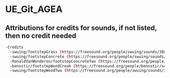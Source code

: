 # UE_Git_AGEA

## Attributions for credits for sounds, if not listed, then no credit needed
```bash
-Credits
  -swuing/footstepGrass (https://freesound.org/people/swuing/sounds/38873/)
  -swuing/footstepConcrete (https://freesound.org/people/swuing/sounds/38874/)
  -RonaldVanWonderen/footstepConcreteTwo (https://freesound.org/people/RonaldVanWonderen/sounds/110100/)
  -bennstir/footstepWoodCreak (https://freesound.org/people/bennstir/sounds/81071/)
  -swuing/footstepWoodTwo (https://freesound.org/people/swuing/sounds/38876/)
```

